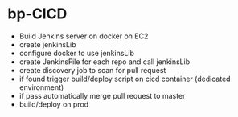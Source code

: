 # bp-CICD

- Build Jenkins server on docker on EC2
- create jenkinsLib
- configure docker to use jenkinsLib
- create JenkinsFile for each repo and call jenkinsLib
- create discovery job to scan for pull request
- if found trigger build/deploy script on cicd container (dedicated environment)
- if pass automatically merge pull request to master
- build/deploy on prod
